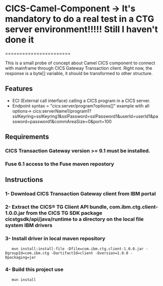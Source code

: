 # CICS-Camel-Component -> It's mandatory to do a real test in a CTG server environment!!!!!  Still I haven't done it
=======================

This is a small probe of concept about Camel CICS component to connect with mainframe through CICS Gateway Transaction client.
Right now, the response is a byte[] variable, it should be transformed to other structure.

## Features
 * ECI (External call interface) calling a CICS program in a CICS server.
 * Endpoint 
     syntax = "cics:server/program?options[]"
     example with all options->  cics:serverName1/program1?sslKeyring=sslKeyring1&sslPassword=sslPassword1&userId=userId1&password=password1&commAreaSize=0&port=100

## Requirements
### CICS Transaction Gateway version >= 9.1 must be installed.
### Fuse 6.1 access to the Fuse maven repostory
  

## Instructions 
### 1- Download CICS Transaction Gateway client from IBM portal 
### 2- Extract the CICS® TG Client API bundle, com.ibm.ctg.client-1.0.0.jar from the CICS TG SDK package cicstgsdk/api/java/runtime to a directory on the local file system IBM drivers
### 3- Install driver in local maven repository 
       mvn install:install-file -Dfile=com.ibm.ctg.client-1.0.0.jar -DgroupId=com.ibm.ctg -DartifactId=client -Dversion=1.0.0 -Dpackaging=jar
### 4- Build this project use
       mvn install
